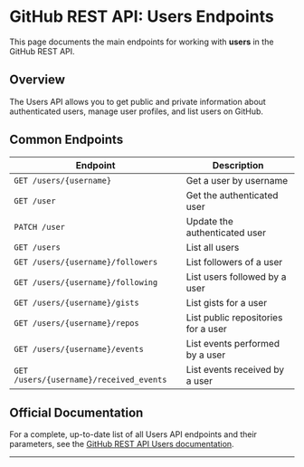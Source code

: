 # GitHub REST API: Users Endpoints

This page documents the main endpoints for working with **users** in the GitHub REST API.

## Overview

The Users API allows you to get public and private information about authenticated users, manage user profiles, and list users on GitHub.

## Common Endpoints

| Endpoint | Description |
|----------|-------------|
| `GET /users/{username}` | Get a user by username |
| `GET /user` | Get the authenticated user |
| `PATCH /user` | Update the authenticated user |
| `GET /users` | List all users |
| `GET /users/{username}/followers` | List followers of a user |
| `GET /users/{username}/following` | List users followed by a user |
| `GET /users/{username}/gists` | List gists for a user |
| `GET /users/{username}/repos` | List public repositories for a user |
| `GET /users/{username}/events` | List events performed by a user |
| `GET /users/{username}/received_events` | List events received by a user |

## Official Documentation

For a complete, up-to-date list of all Users API endpoints and their parameters, see the [GitHub REST API Users documentation](https://docs.github.com/en/rest/users/users).

---